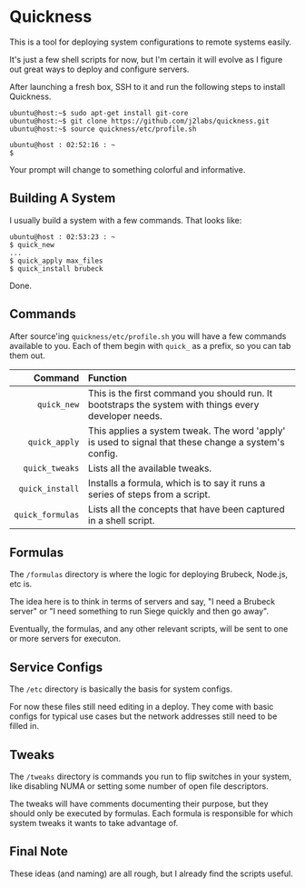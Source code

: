 # Quickness

This is a tool for deploying system configurations to remote systems
easily.

It's just a few shell scripts for now, but I'm certain it will evolve as I figure out great ways to deploy and configure servers.

After launching a fresh box, SSH to it and run the following steps to install Quickness.

    ubuntu@host:~$ sudo apt-get install git-core
    ubuntu@host:~$ git clone https://github.com/j2labs/quickness.git
    ubuntu@host:~$ source quickness/etc/profile.sh 

    ubuntu@host : 02:52:16 : ~
    $ 

Your prompt will change to something colorful and informative.

## Building A System

I usually build a system with a few commands. That looks like:

    ubuntu@host : 02:53:23 : ~
    $ quick_new
    ...
    $ quick_apply max_files
    $ quick_install brubeck

Done.

## Commands

After source'ing `quickness/etc/profile.sh` you will have a few commands available to you. Each of them begin with `quick_` as a prefix, so you can tab them out.

| **Command**      | **Function**                                                                                          |
|-----------------:|:------------------------------------------------------------------------------------------------------|
| `quick_new`      | This is the first command you should run. It bootstraps the system with things every developer needs. |
| `quick_apply`    | This applies a system tweak. The word 'apply' is used to signal that these change a system's config.  |
| `quick_tweaks`   | Lists all the available tweaks.                                                                                               |
| `quick_install`  | Installs a formula, which is to say it runs a series of steps from a script.                          |
| `quick_formulas` | Lists all the concepts that have been captured in a shell script.                                     |

## Formulas

The `/formulas` directory is where the logic for deploying Brubeck, Node.js, etc is. 

The idea here is to think in terms of servers and say, "I need a Brubeck server" or "I need something to run Siege quickly and then go away".

Eventually, the formulas, and any other relevant scripts, will be sent to one or more servers for executon.

## Service Configs

The `/etc` directory is basically the basis for system configs.

For now these files still need editing in a deploy. They come with basic configs for typical use cases but the network addresses still need to be filled in.

## Tweaks

The `/tweaks` directory is commands you run to flip switches in your system, like disabling NUMA or setting some number of open file descriptors.

The tweaks will have comments documenting their purpose, but they should only be executed by formulas. Each formula is responsible for which system tweaks it wants to take advantage of. 

## Final Note

These ideas (and naming) are all rough, but I already find the scripts useful.

